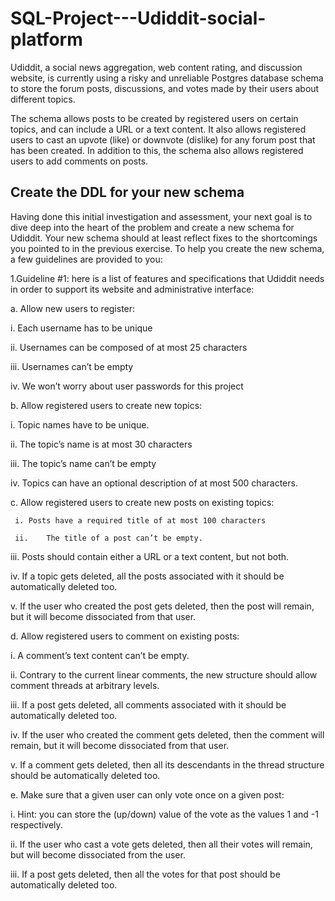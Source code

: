# SQL-Project---Udiddit-social-platform

Udiddit, a social news aggregation, web content rating, and discussion website, is currently using a risky and unreliable Postgres database schema to store the forum posts, discussions, and votes made by their users about different topics.

The schema allows posts to be created by registered users on certain topics, and can include a URL or a text content. It also allows registered users to cast an upvote (like) or downvote (dislike) for any forum post that has been created. In addition to this, the schema also allows registered users to add comments on posts.

## Create the DDL for your new schema
Having done this initial investigation and assessment, your next goal is to dive deep into the heart of the problem and create a new schema for Udiddit. Your new     schema should at least reflect fixes to the shortcomings you pointed to in the previous exercise. To help you create the new schema, a few guidelines are provided to   you:

1.Guideline #1: here is a list of features and specifications that Udiddit needs in order to support its website and administrative interface:

  a.	Allow new users to register:
  
   i.	Each username has to be unique
   
   ii.	Usernames can be composed of at most 25 characters
   
   iii.	Usernames can’t be empty
   
   iv.	We won’t worry about user passwords for this project
   
	
  b.	Allow registered users to create new topics:
  
   i.	Topic names have to be unique.
   
   ii.	The topic’s name is at most 30 characters
   
   iii.	The topic’s name can’t be empty
   
   iv.	Topics can have an optional description of at most 500 characters.
   
   
  c.	Allow registered users to create new posts on existing topics:
  
     i.	Posts have a required title of at most 100 characters
   
     ii.	The title of a post can’t be empty.
   
   iii.	Posts should contain either a URL or a text content, but not both.
   
   iv.	If a topic gets deleted, all the posts associated with it should be automatically deleted too.
   
   v.	If the user who created the post gets deleted, then the post will remain, but it will become dissociated from that user.
   
   
  d.	Allow registered users to comment on existing posts:
  
   i.	A comment’s text content can’t be empty.
   
   ii.	Contrary to the current linear comments, the new structure should allow comment threads at arbitrary levels.
   
   iii.	If a post gets deleted, all comments associated with it should be automatically deleted too.
   
   iv.	If the user who created the comment gets deleted, then the comment will remain, but it will become dissociated from that user.
   
   v.	If a comment gets deleted, then all its descendants in the thread structure should be automatically deleted too.
   
   
  e.	Make sure that a given user can only vote once on a given post:
  
   i.	Hint: you can store the (up/down) value of the vote as the values 1 and -1 respectively.
   
   ii.	If the user who cast a vote gets deleted, then all their votes will remain, but will become dissociated from the user.
   
   iii.	If a post gets deleted, then all the votes for that post should be automatically deleted too.
   

